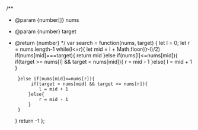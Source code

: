/**
 * @param {number[]} nums
 * @param {number} target
 * @return {number}
 */
var search = function(nums, target) {
    let l = 0;
    let r = nums.length-1
    while(l<=r){
        let mid = l + Math.floor((r-l)/2)
        if(nums[mid]===target){
            return mid
        }else if(nums[l]<=nums[mid]){
            if(target >= nums[l] && target < nums[mid]){
                 r = mid - 1
            }else{
                l = mid + 1
            }
           
        }else if(nums[mid]<=nums[r]){
             if(target > nums[mid] && target <= nums[r]){
                l = mid + 1
            }else{
                r = mid - 1
            }
        }
    }
    return -1
};